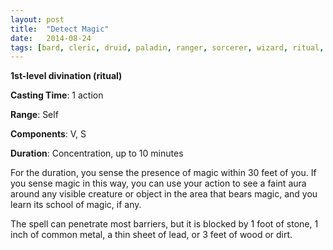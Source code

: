```yaml
---
layout: post
title:  "Detect Magic"
date:   2014-08-24
tags: [bard, cleric, druid, paladin, ranger, sorcerer, wizard, ritual, level1]
---
```


**1st-level divination (ritual)**

**Casting Time**: 1 action

**Range**: Self

**Components**: V, S

**Duration**: Concentration, up to 10 minutes

For the duration, you sense the presence of magic within 30 feet of you. If you sense magic in this way, you can use your action to see a faint aura around any visible creature or object in the area that bears magic, and you learn its school of magic, if any.

The spell can penetrate most barriers, but it is blocked by 1 foot of stone, 1 inch of common metal, a thin sheet of lead, or 3 feet of wood or dirt.
